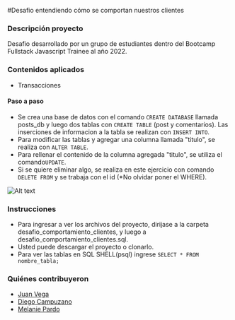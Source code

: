 #Desafio entendiendo cómo se comportan nuestros clientes
### Descripción proyecto
Desafio desarrollado por un grupo de estudiantes dentro del Bootcamp Fullstack Javascript Trainee al año 2022.

### Contenidos aplicados
- Transacciones

#### Paso a paso
-  Se crea una base de datos con el comando `CREATE DATABASE` llamada posts_db y luego dos tablas con `CREATE TABLE` (post y comentarios). Las inserciones de informacion a la tabla se realizan con `INSERT INTO`.
-  Para modificar las tablas y agregar una columna llamada "titulo", se realiza con `ALTER TABLE`.
-  Para rellenar el contenido de la columna agregada "titulo", se utiliza el comando`UPDATE`.
-  Si se quiere eliminar algo, se realiza en este ejercicio con comando `DELETE FROM` y se trabaja con el id (*No olvidar poner el WHERE).

![Alt text](C:\Users\melan\Desktop\sql01)
### Instrucciones

- Para ingresar a ver los archivos del proyecto, dirijase a la carpeta desafio_comportamiento_clientes, y luego a desafio_comportamiento_clientes.sql.
- Usted puede descargar el proyecto o clonarlo.
- Para ver las tablas en SQL SHELL(psql) ingrese `SELECT * FROM nombre_tabla;`

### Quiénes contribuyeron

+ [Juan Vega](https://github.com/juanv5)
+ [Diego Campuzano](https://github.com/hermani456)
+ [Melanie Pardo](https://github.com/melaniepardo)
